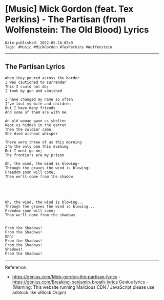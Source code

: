 # [Music] Mick Gordon (feat. Tex Perkins) - The Partisan (from Wolfenstein: The Old Blood) Lyrics

```
Date-published: 2022-09-16-02x0
Tags: #Music #MickGordon #TexPerkins #Wolfenstein
```

---

## The Partisan Lyrics

```
When they poured across the border
I was cautioned to surrender
This I could not do;
I took my gun and vanished

I have changed my name so often
I've lost my wife and children
But I have many friends
And some of them are with me

An old woman gave us shelter
Kept us hidden in the garret
Then the soldier came;
She died without whisper

There were three of us this morning
I'm the only one this evening
But I must go on;
The frontiers are my prison

Oh, the wind, the wind is blowing~
Through the graves the wind is blowing~
Freedom soon will come;
Then we'll come from the shadow





Oh, the wind, the wind is blowing...
Through the graves the wind is blowing...
Freedom soon will come;
Then we'll come from the shadows


From the Shadows!
From the Shadows!
Ohh!
From the Shadows!
From the Shadows!
Shadows!
From the Shadows!

```

---

Reference:

* <https://genius.com/Mick-gordon-the-partisan-lyrics> -https://genius.com/Breaking-benjamin-breath-lyrics Genius lyrics - (Warning: This website running Malicious CDN / JavaScript please use adblock like uBlock Origin)

